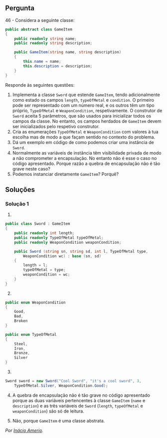 ## Pergunta

46 - Considera a seguinte classe:

```cs
public abstract class GameItem
{
    public readonly string name;
    public readonly string description;

    public GameItem(string name, string description)
    {
        this.name = name;
        this.description = description;
    }
}
```

Responde às seguintes questões:

1. Implementa a classe `Sword` que estende `GameItem`, tendo adicionalmente
   como estado os campos `length`, `typeOfMetal` e `condition`. O primeiro
   pode ser representado com um número real, e os outros têm um tipo próprio,
   `TypeOfMetal` e `WeaponCondition`, respetivamente. O construtor de `Sword`
   aceita 5 parâmetros, que são usados para inicializar todos os campos da
   classe. No entanto, os campos herdados de `GameItem` devem ser
   inicializados pelo respetivo construtor.
2. Cria as enumerações `TypeOfMetal` e `WeaponCondition` com valores à tua
   escolha mas de modo a que façam sentido no contexto do problema.
3. Dá um exemplo em código de como podemos criar uma instância de `Sword`.
4. Normalmente as variáveis de instância têm visibilidade privada de modo a
   não comprometer a encapsulação. No entanto não é esse o caso no código
   apresentado. Porque razão a quebra de encapsulação não é tão grave neste
   caso?
5. Podemos instanciar diretamente `GameItem`? Porquê?

## Soluções

### Solução 1

1.
```cs
public class Sword : GameItem
{
    public readonly int length;
    public readonly TypeOfMetal typeOfMetal;
    public readonly WeaponCondition weaponCondition;

    public Sword (string sn, string sd, int l, TypeOfMetal type,
        WeaponCondition wc) : base (sn, sd)
    {
        length = l;
        typeOfMetal = type;
        weaponCondition = wc;
    }
}
```

2.
```cs
public enum WeaponCondition
{
    Good,
    Bad,
    Broken
}

public enum TypeOfMetal
{
    Steel,
    Iron,
    Bronze,
    Silver
}
```

3.
```cs
Sword sword = new Sword("Cool Sword", "it's a cool sword", 3,
    TypeOfMetal.Silver, WeaponCondition.Good);
```

4. A quebra de encapsulação não é tão grave no código apresentado porque as
duas variáveis pertencentes à classe `GameItem` (`name` e `description`) e as
três variáveis de `Sword` (`length`, `typeOfMetal` e `weaponCondition`) são só
de leitura.

5. Não, porque `GameItem` é uma classe abstrata.

*Por [Inácio Amerio](https://github.com/FPTheFluffyPawed).*